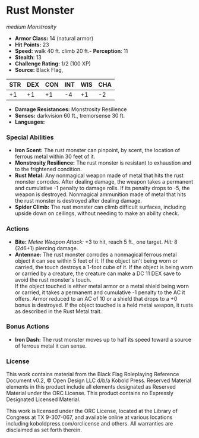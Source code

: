 # Rust Monster

*medium* *Monstrosity*

- **Armor Class:** 14 (natural armor)
- **Hit Points:** 23 
- **Speed:** walk 40 ft. climb 20 ft.- **Perception**: 11
- **Stealth**: 13
- **Challenge Rating:** 1/2 (100 XP)
- **Source:** Black Flag,

| STR | DEX | CON | INT | WIS | CHA |
| --- | --- | --- | --- | --- | --- |
| +1 | +1 | +1 | -4 | +1 | -2 |

- **Damage Resistances:** Monstrosity Resilience
- **Senses:** darkvision 60 ft., tremorsense 30 ft.
- **Languages:** 

### Special Abilities

- **Iron Scent:** The rust monster can pinpoint, by scent, the location of ferrous metal within 30 feet of it.
- **Monstrosity Resilience:** The rust monster is resistant to exhaustion and to the frightened condition.
- **Rust Metal:** Any nonmagical weapon made of metal that hits the rust monster corrodes. After dealing damage, the weapon takes a permanent and cumulative -1 penalty to damage rolls. If its penalty drops to -5, the weapon is destroyed. Nonmagical ammunition made of metal that hits the rust monster is destroyed after dealing damage.
- **Spider Climb:** The rust monster can climb difficult surfaces, including upside down on ceilings, without needing to make an ability check.

### Actions

- **Bite:** _Melee Weapon Attack:_ +3 to hit, reach 5 ft., one target. _Hit:_ 8 (2d6+1) piercing damage.
- **Antennae:** The rust monster corrodes a nonmagical ferrous metal object it can see within 5 feet of it. If the object isn't being worn or carried, the touch destroys a 1-foot cube of it. If the object is being worn or carried by a creature, the creature can make a DC 11 DEX save to avoid the rust monster's touch.<br>If the object touched is either metal armor or a metal shield being worn or carried, it takes a permanent and cumulative -1 penalty to the AC it offers. Armor reduced to an AC of 10 or a shield that drops to a +0 bonus is destroyed. If the object touched is a held metal weapon, it rusts as described in the Rust Metal trait.

### Bonus Actions

- **Iron Dash:** The rust monster moves up to half its speed toward a source of ferrous metal it can sense.


### License

This work contains material from the Black Flag Roleplaying Reference Document v0.2, © Open Design LLC d/b/a Kobold Press. Reserved Material elements in this product include all elements designated as Reserved Material under the ORC License. This product contains no Expressly Designated Licensed Material.

This work is licensed under the ORC License, located at the Library of Congress at TX 9-307-067, and available online at various locations including koboldpress.com/orclicense and others. All warranties are disclaimed as set forth therein.
